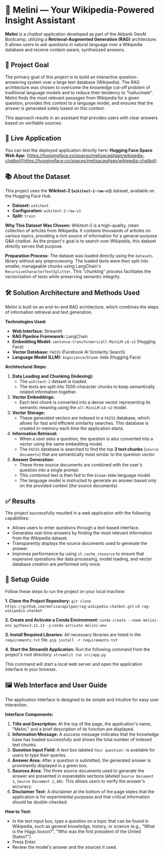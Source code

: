 # 🤖 Melini — Your Wikipedia-Powered Insight Assistant

**Melini** is a chatbot application developed as part of the Akbank GenAI Bootcamp, utilizing a **Retrieval-Augmented Generation (RAG)** architecture. It allows users to ask questions in natural language over a Wikipedia database and receive context-aware, synthesized answers.

## 🎯 Project Goal

The primary goal of this project is to build an interactive question-answering system over a large text database (Wikipedia). The RAG architecture was chosen to overcome the knowledge cut-off problem of traditional language models and to reduce their tendency to "hallucinate". Melini finds the most relevant passages from Wikipedia for a given question, provides this context to a language model, and ensures that the answer is generated solely based on this context.

This approach results in an assistant that provides users with clear answers based on verifiable sources.

## 🚀 Live Application

You can test the deployed application directly here:
**Hugging Face Space Web App:** [https://huggingface.co/spaces/melisacagilgan/wikipedia-chatbot](https://huggingface.co/spaces/melisacagilgan/wikipedia-chatbot)

## 📚 About the Dataset

This project uses the **Wikitext-2 (`wikitext-2-raw-v1`)** dataset, available on the Hugging Face Hub.

- **Dataset:** `wikitext`
- **Configuration:** `wikitext-2-raw-v1`
- **Split:** `train`

**Why This Dataset Was Chosen:**
Wikitext-2 is a high-quality, clean collection of articles from Wikipedia. It contains thousands of articles on various topics, providing a rich source of information for a general-purpose Q&A chatbot. As the project's goal is to search over Wikipedia, this dataset directly serves that purpose.

**Preparation Process:**
The dataset was loaded directly using the `datasets` library without any preprocessing. The loaded texts were then split into smaller, manageable chunks using LangChain's `RecursiveCharacterTextSplitter`. This "chunking" process facilitates the vectorization of texts while preserving semantic integrity.

## 🛠️ Solution Architecture and Methods Used

Melini is built on an end-to-end RAG architecture, which combines the steps of information retrieval and text generation.

**Technologies Used:**

- **Web Interface:** Streamlit
- **RAG Pipeline Framework:** LangChain
- **Embedding Model:** `sentence-transformers/all-MiniLM-L6-v2` (Hugging Face)
- **Vector Database:** `FAISS` (Facebook AI Similarity Search)
- **Language Model (LLM):** `bigscience/bloom-560m` (Hugging Face)

**Architectural Steps:**

1.  **Data Loading and Chunking (Indexing):**
    - The `wikitext-2` dataset is loaded.
    - The texts are split into 1000-character chunks to keep semantically related information together.
2.  **Vector Embeddings:**
    - Each text chunk is converted into a dense vector representing its semantic meaning using the `all-MiniLM-L6-v2` model.
3.  **Vector Storage:**
    - These generated vectors are indexed in a `FAISS` database, which allows for fast and efficient similarity searches. This database is created in-memory each time the application starts.
4.  **Information Retrieval:**
    - When a user asks a question, the question is also converted into a vector using the same embedding model.
    - The `FAISS` database is searched to find the top **3 text chunks** (`source documents`) that are semantically most similar to the question vector.
5.  **Answer Generation:**
    - These three source documents are combined with the user's question into a single prompt.
    - This combined text is then fed to the `bloom-560m` language model.
    - The language model is instructed to generate an answer based _only_ on the provided context (the source documents).

## ✅ Results

The project successfully resulted in a web application with the following capabilities:

- Allows users to enter questions through a text-based interface.
- Generates real-time answers by finding the most relevant information from the Wikipedia dataset.
- Transparently displays the source documents used to generate the answer.
- Improves performance by using `st.cache_resource` to ensure that expensive operations like data processing, model loading, and vector database creation are performed only once.

## 🚀 Setup Guide

Follow these steps to run the project on your local machine:

**1. Clone the Project Repository:**
`git clone https://github.com/melisacagilgan/rag-wikipedia-chatbot.git`
`cd rag-wikipedia-chatbot`

**2. Create and Activate a Conda Environment:**
`conda create --name melini-env python=3.11.13 -y`
`conda activate melini-env`

**3. Install Required Libraries:**
All necessary libraries are listed in the `requirements.txt` file.
`pip install -r requirements.txt`

**4. Start the Streamlit Application:**
Run the following command from the project's root directory.
`streamlit run src/app.py`

This command will start a local web server and open the application interface in your browser.

## 🖼️ Web Interface and User Guide

The application interface is designed to be simple and intuitive for easy user interaction.

**Interface Components:**

1.  **Title and Description:** At the top of the page, the application's name, "Melini," and a brief description of its function are displayed.
2.  **Information Message:** A success message indicates that the knowledge base has loaded successfully and shows the total number of indexed text chunks.
3.  **Question Input Field:** A text box labeled `Your question:` is available for users to type their queries.
4.  **Answer Area:** After a question is submitted, the generated answer is prominently displayed in a green box.
5.  **Sources Area:** The three source documents used to generate the answer are presented in expandable sections labeled `Source Document 1`, `Source Document 2`, etc. This allows users to verify the answer's accuracy.
6.  **Disclaimer Text:** A disclaimer at the bottom of the page states that the application is for experimental purposes and that critical information should be double-checked.

**How to Test:**

- In the text input box, type a question on a topic that can be found in Wikipedia, such as general knowledge, history, or science (e.g., "What is the Higgs boson?", "Who was the first president of the United States?").
- Press Enter.
- Review the model's answer and the sources it used.
